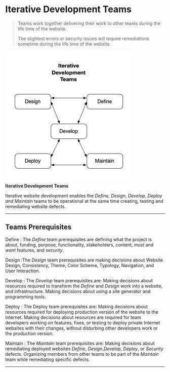 # Iterative Development Teams

>Teams work together delivering their work to other teams during the life time of the website.
>
>The slightest errors or security issues will require remediations sometime during the life time of the website.


<img src="iterativedev.png" height=400 width=400 />

**Iterative Development Teams**

Iterative website development enables the _Define, Design, Develop, Deploy and Maintain_ teams to be operational at the same time creating, testing and remediating website defects.

---

## Teams Prerequisites

Define
: The *Define* team prerequisites are defining what the project is about, funding, purpose, functionality, stakeholders, content, *must* and *want* features, and *security*.

Design
:The *Design* team prerequisites are making decisions about Website Design, Consistency, Theme, Color Scheme, Typology, Navigation, and User Interaction.

Develop
: The *Develop* team prerequisites are:
Making decisions about resources required to transform the *Define* and *Design* work into a website, and infrastructure. 
Making decisions about using a site generator and programming tools.

Deploy
: The Deploy team prerequisites are: 
Making decisions about resources required for deploying production version of the website to the Internet.
Making decisions about resources are required for team developers working on features, fixes, or testing to deploy private Internet websites with their changes, without disturbing other developers work or the production version.

Maintain
: The *Maintain* team prerequisites are: 
Making decisions about remediating deployed websites *Define*, *Design*,*Develop*, *Deploy*, or *Security* defects.
Organizing members from other teams to be part of the *Maintain* team while remediating specific defects.

---
